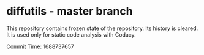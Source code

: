 # diffutils - master branch

This repository contains frozen state of the repository.
Its history is cleared. It is used only for static code
analysis with Codacy.

Commit Time: 1688737657